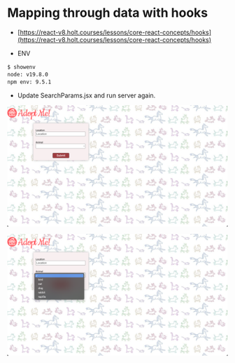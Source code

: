 # Mapping through data with hooks

- [https://react-v8.holt.courses/lessons/core-react-concepts/hooks](https://react-v8.holt.courses/lessons/core-react-concepts/hooks)

- ENV
  
```bash
$ showenv
node: v19.8.0
npm env: 9.5.1
```

- Update SearchParams.jsx and run server again.

![img](.images/image-2023-04-21-09-35-04.png)

![img](.images/image-2023-04-21-09-35-27.png)